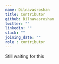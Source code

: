 ```yaml
---
name: Dilnavasroshan
title: Contributor
github: Dilnavasroshan
twitter: ""
linkedin: ""
slack: ""
joining_date: ""
role : contributor
---
```


Still waiting for this

